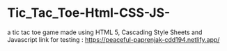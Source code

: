 # Tic_Tac_Toe-Html-CSS-JS-
a tic tac toe game made using HTML 5, Cascading Style Sheets and Javascript          link for testing : https://peaceful-paprenjak-cdd194.netlify.app/
